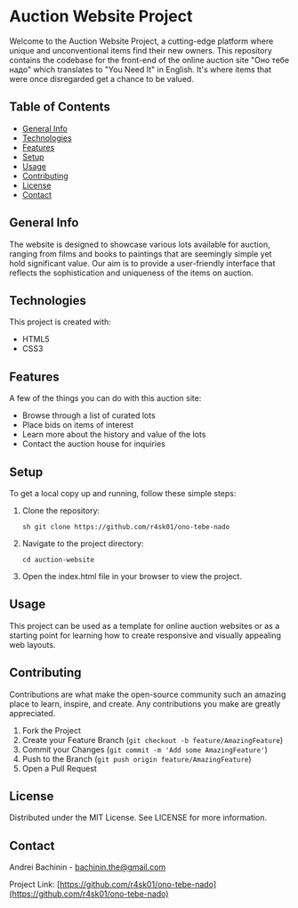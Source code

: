 # Auction Website Project

Welcome to the Auction Website Project, a cutting-edge platform where unique and unconventional items find their new owners. This repository contains the codebase for the front-end of the online auction site "Оно тебе надо" which translates to "You Need It" in English. It's where items that were once disregarded get a chance to be valued.

## Table of Contents

- [General Info](#general-info)
- [Technologies](#technologies)
- [Features](#features)
- [Setup](#setup)
- [Usage](#usage)
- [Contributing](#contributing)
- [License](#license)
- [Contact](#contact)

## General Info

The website is designed to showcase various lots available for auction, ranging from films and books to paintings that are seemingly simple yet hold significant value. Our aim is to provide a user-friendly interface that reflects the sophistication and uniqueness of the items on auction.

## Technologies

This project is created with:

- HTML5
- CSS3

## Features

A few of the things you can do with this auction site:

- Browse through a list of curated lots
- Place bids on items of interest
- Learn more about the history and value of the lots
- Contact the auction house for inquiries

## Setup

To get a local copy up and running, follow these simple steps:

1. Clone the repository:

   ```sh git clone https://github.com/r4sk01/ono-tebe-nado```

2. Navigate to the project directory:

   ```cd auction-website```

3. Open the index.html file in your browser to view the project.

## Usage

This project can be used as a template for online auction websites or as a starting point for learning how to create responsive and visually appealing web layouts.

## Contributing

Contributions are what make the open-source community such an amazing place to learn, inspire, and create. Any contributions you make are greatly appreciated.

1. Fork the Project
2. Create your Feature Branch (`git checkout -b feature/AmazingFeature`)
3. Commit your Changes (`git commit -m 'Add some AmazingFeature'`)
4. Push to the Branch (`git push origin feature/AmazingFeature`)
5. Open a Pull Request

## License

Distributed under the MIT License. See LICENSE for more information.

## Contact

Andrei Bachinin - bachinin.the@gmail.com

Project Link: [https://github.com/r4sk01/ono-tebe-nado](https://github.com/r4sk01/ono-tebe-nado)